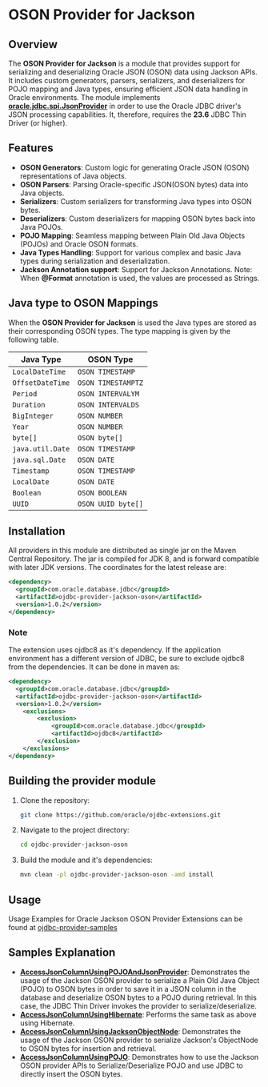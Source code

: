 # OSON Provider for Jackson
## Overview
The **OSON Provider for Jackson** is a module that provides support for serializing and deserializing Oracle JSON (OSON) data using Jackson APIs. 
It includes custom generators, parsers, serializers, and deserializers for POJO mapping and Java types, ensuring efficient 
JSON data handling in Oracle environments.
The module implements [**oracle.jdbc.spi.JsonProvider**](https://docs.oracle.com/en/database/oracle/oracle-database/23/jajdb/oracle/jdbc/spi/OsonProvider.html) 
in order to use the Oracle JDBC driver's JSON processing capabilities. It, therefore, requires the **23.6** JDBC Thin Driver (or higher).  
## Features
- **OSON Generators**: Custom logic for generating Oracle JSON (OSON) representations of Java objects.
- **OSON Parsers**: Parsing Oracle-specific JSON(OSON bytes) data into Java objects.
- **Serializers**: Custom serializers for transforming Java types into OSON bytes.
- **Deserializers**: Custom deserializers for mapping OSON bytes back into Java POJOs.
- **POJO Mapping**: Seamless mapping between Plain Old Java Objects (POJOs) and Oracle OSON formats.
- **Java Types Handling**: Support for various complex and basic Java types during serialization and deserialization.
- **Jackson Annotation support**: Support for Jackson Annotations. Note: When **@Format** annotation is used, the values are processed as Strings.

## Java type to OSON Mappings
When the **OSON Provider for Jackson** is used the Java types are stored as their corresponding OSON types. The type
mapping is given by the following table.

| **Java Type**                              | **OSON Type**      |
|--------------------------------------------|--------------------|
| `LocalDateTime`                            | `OSON TIMESTAMP`   |
| `OffsetDateTime`                           | `OSON TIMESTAMPTZ` |
| `Period`                                   | `OSON INTERVALYM`  |
| `Duration`                                 | `OSON INTERVALDS`  |
| `BigInteger`                               | `OSON NUMBER`      |
| `Year`                                     | `OSON NUMBER`      |
| `byte[]`                                   | `OSON byte[]`      |
| `java.util.Date`                           | `OSON TIMESTAMP`   |
| `java.sql.Date`                            | `OSON DATE`        |
| `Timestamp`                                | `OSON TIMESTAMP`   |
| `LocalDate`                                | `OSON DATE`        |
| `Boolean`                                  | `OSON BOOLEAN`     |
| `UUID`                                     | `OSON UUID byte[]` |


## Installation

All providers in this module are distributed as single jar on the Maven Central
Repository. The jar is compiled for JDK 8, and is forward compatible with later
JDK versions. The coordinates for the latest release are:
```xml
<dependency>
  <groupId>com.oracle.database.jdbc</groupId>
  <artifactId>ojdbc-provider-jackson-oson</artifactId>
  <version>1.0.2</version>
</dependency>
```
### Note
The extension uses ojdbc8 as it's dependency. If the application environment has a different version of JDBC, 
be sure to exclude ojdbc8 from the dependencies.
It can be done in maven as:

```xml
<dependency>
  <groupId>com.oracle.database.jdbc</groupId>
  <artifactId>ojdbc-provider-jackson-oson</artifactId>
  <version>1.0.2</version>
    <exclusions>
        <exclusion>
            <groupId>com.oracle.database.jdbc</groupId> 
            <artifactId>ojdbc8</artifactId>
        </exclusion>
    </exclusions>
</dependency>
```

## Building the provider module
1. Clone the repository:
   ```bash
   git clone https://github.com/oracle/ojdbc-extensions.git
2. Navigate to the project directory:
   ```bash
   cd ojdbc-provider-jackson-oson
3. Build the module and it's dependencies:
   ```bash
   mvn clean -pl ojdbc-provider-jackson-oson -amd install

## Usage
Usage Examples for Oracle Jackson OSON Provider Extensions can be found at [ojdbc-provider-samples](../ojdbc-provider-samples/src/main/java/oracle/jdbc/provider/oson/sample)

## Samples Explanation
- **[AccessJsonColumnUsingPOJOAndJsonProvider](../ojdbc-provider-samples/src/main/java/oracle/jdbc/provider/oson/sample/AccessJsonColumnUsingPOJOAndJsonProvider.java)**: 
  Demonstrates the usage of the Jackson OSON provider to serialize a Plain Old Java Object (POJO) to OSON 
  bytes in order to save it in a JSON column in the database and deserialize OSON bytes to 
  a POJO during retrieval. In this case, the JDBC Thin Driver invokes the provider to serialize/deserialize.
- **[AccessJsonColumnUsingHibernate](../ojdbc-provider-samples/src/main/java/oracle/jdbc/provider/oson/sample/AccessJsonColumnUsingHibernate.java)**: 
  Performs the same task as above using Hibernate. 
- **[AccessJsonColumnUsingJacksonObjectNode](../ojdbc-provider-samples/src/main/java/oracle/jdbc/provider/oson/sample/AccessJsonColumnUsingJacksonObjectNode.java)**: 
  Demonstrates the usage of the Jackson OSON provider to serialize Jackson's ObjectNode 
  to OSON bytes for insertion and retrieval.
- **[AccessJsonColumnUsingPOJO](../ojdbc-provider-samples/src/main/java/oracle/jdbc/provider/oson/sample/AccessJsonColumnUsingPOJO.java)**: 
  Demonstrates how to use the Jackson OSON provider APIs to Serialize/Deserialize POJO and use JDBC
  to directly insert the OSON bytes.


